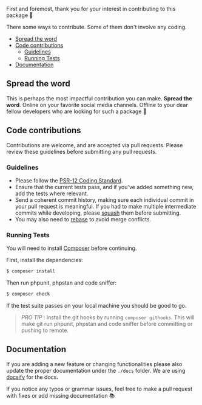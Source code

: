 First and foremost, thank you for your interest in contributing to this package 🙏

There some ways to contribute. Some of them don't involve any coding.

- [Spread the word](#spread-the-word)
- [Code contributions](#code-contributions)
  - [Guidelines](#guidelines)
  - [Running Tests](#running-tests)
- [Documentation](#documentation)

## Spread the word

This is perhaps the most impactful contribution you can make. __Spread the
word__. Online on your favorite social media channels. Offline to your dear fellow
developers who are looking for such a package 📢

## Code contributions
  
Contributions are welcome, and are accepted via pull requests. Please review these guidelines before submitting any pull requests.

### Guidelines

* Please follow the [PSR-12 Coding Standard](https://www.php-fig.org/psr/psr-12/).
* Ensure that the current tests pass, and if you've added something new, add the tests where relevant.
* Send a coherent commit history, making sure each individual commit in your pull request is meaningful. If you had to make multiple intermediate commits while developing, please [squash](http://git-scm.com/book/en/Git-Tools-Rewriting-History) them before submitting.
* You may also need to [rebase](http://git-scm.com/book/en/Git-Branching-Rebasing) to avoid merge conflicts.

### Running Tests

You will need to install [Composer](https://getcomposer.org) before continuing.

First, install the dependencies:

```bash
$ composer install
```

Then run phpunit, phpstan and code sniffer:

```bash
$ composer check
```

If the test suite passes on your local machine you should be good to go.

> *PRO TIP* : Install the git hooks by running `composer githooks`. This will make git run phpunit, phpstan and code sniffer before committing or pushing to remote.

## Documentation

If you are adding a new feature or changing functionalities please also update the proper documentation under the `./docs` folder. We are using [docsify](https://docsify.js.org/) for the docs.

If you notice any typos or grammar issues, feel free to make a pull request with fixes or add missing documentation 📚